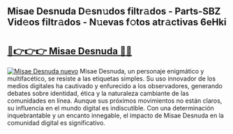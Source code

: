 ## Misae Desnuda D𝚎sn𝚞dos filtr𝚊dos - Parts-SBZ Vid𝚎os filtr𝚊dos - N𝚞evas f𝚘tos atr𝚊ctivas 6eHki

# <h2><a href="http://mb9k3n.tromn.icu/?c=Misae+Desnuda">🔗👉👉👉 Misae Desnuda 🔗🔗</a></h2>

[![Misae Desnuda nuevo](https://i.imgur.com/pEAQMta.gif)](http://mb9k3n.tromn.icu/?c=Misae+Desnuda)
Misae Desnuda, un personaje enigmático y multifacético, se resiste a las etiquetas simples. Su uso innovador de los medios digitales ha cautivado y enfurecido a los observadores, generando debates sobre identidad, ética y la naturaleza cambiante de las comunidades en línea. Aunque sus próximos movimientos no están claros, su influencia en el mundo digital es indiscutible. Con una determinación inquebrantable y un encanto innegable, el impacto de Misae Desnuda en la comunidad digital es significativo.

